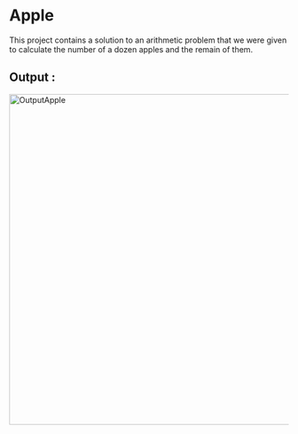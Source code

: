 # Apple
This project contains a solution to an arithmetic problem that we were given to calculate the number of a dozen apples and the remain of them.

## Output : 

<img width="596" alt="OutputApple" src="https://user-images.githubusercontent.com/92260250/144568598-8f120bae-3313-4320-8901-0e59d583b78e.png">
